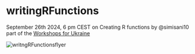 # writingRFunctions

September 26th 2024, 6 pm CEST on Creating R functions by @simisani10 part of the [Workshops for Ukraine](https://sites.google.com/view/dariia-mykhailyshyna/main/r-workshops-for-ukraine)


![writngRFunctionsflyer](https://github.com/user-attachments/assets/56e6aecb-3570-4bfa-9768-c361e6447452)
